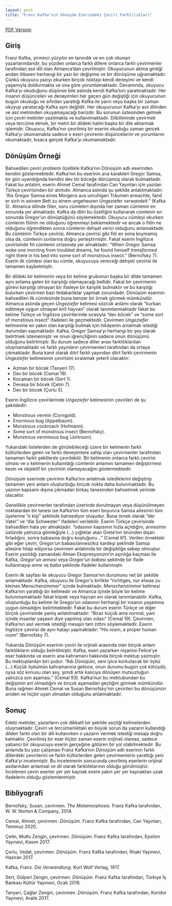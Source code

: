 ```yaml
---
layout: post
title: "Franz Kafka’nın Dönüşüm Eserindeki Çeviri Farklılıkları"
---
```


[PDF Version](/publications/donusum-ceviri.pdf)

## Giriş

Franz Kafka, yirminci yüzyılın en tanındık ve en çok okunan yazarlarındandır, bu yüzden onlarca farklı dillere onlarca farklı çevirmenler tarafından asıl dili olan Almanca’dan çevrilmiştir. Okuyucunun aklına girdiği andan itibaren herhangi bir yazı bir değişime ve bir dönüşüme uğramaktadır. Çünkü okuyucu yazıyı okurken birçok noktayı kendi deneyimi ve kendi yaşamıyla doldurmakta ve ona göre yorumlamaktadır. Devamında, okuyucu Kafka’yı okuduğunu düşünse bile aslında kendi Kafka’sını yaratmaktadır. Her insanın düşünceleri ve deneyimleri her geçen gün değiştiği için okuyucunun bugün okuduğu ve sıfırdan yarattığı Kafka ile yarın veya başka bir zaman okuyup yaratacağı Kafka aynı değildir. Her okuyucunun Kafka’yı asıl dilinden ve asıl metninden okuyamayacağı barizdir. Bu sorunun üstesinden gelmek için _çeviri_ metinler yazılmakta ve kullanılmaktadır. Dilbiliminde çevirmek veya tercüme etmek, bir metni bir dildeki halini başka bir dile aktarmak işlemidir. Okuyucu, Kafka’nın çevrilmiş bir eserini okuduğu zaman gerçek Kafka’yı okumamakta sadece o eseri çevirenin düşüncelerini ve yorumlarını okumaktadır, kısaca gerçek Kafka’yı okumamaktadır.

## Dönüşüm Örneği

Bahsedilen çeviri problemi özellikle Kafka’nın Dönüşüm adlı eserinden kendini göstermektedir. Kafka’nın bu eserinin ana karakteri Gregor Samsa, bir gün uyandığında kendini dev bir böceğe dönüşmüş olarak bulmaktadır. Fakat bu anlatım, eserin Ahmet Cemal tarafından Can Yayınları için yazılan Türkçe çevirisinden bir alıntıdır. Almanca aslında şu şekilde anlatılmaktadır: “Als Gregor Samsa eines Morgens aus unruhigen Träumen erwachte, fand er sich in seinem Bett zu einem ungeheuren Ungeziefer _verwandelt_.” (Kafka 5). Almanca dilinde fiiler, soru cümleleri dışında her zaman cümlenin en sonunda yer almaktadır. Kafka da dilin bu özelliğini kullanarak cümlenin en sonunda Gregor’un dönüştüğünü söylemektedir. Okuyucu cümleyi okurken cümlenin fiilinin ne olduğunu öğrenmeyi beklemektedir ve ancak o fiilin ne olduğunu öğrendikten sonra cümlenin dehşet verici olduğunu anlamaktadır. Bu cümlenin Türkçe çevirisi, Almanca çevirisi gibi fiili en sona koymamış olsa da, cümlenin sonlarına doğru yerleştirmiştir. Fakat eserin İngilizce çevirisinde fiil cümlenin ortasında yer almaktadır: “When Gregor Samsa woke one morning from troubled dreams, he found himself _transformed_ right there in his bed into some sort of monstrous insect.” (Bernofsky 7). Eserin ilk cümlesi olan bu cümle, okuyucuya vereceği dehşeti çevirisi ile tamamen kaybetmiştir. 

Bir dildeki bir kelimenin veya bir kelime grubunun başka bir dilde tamamen aynı anlama gelen bir karşılığı olamayacağı bellidir. Fakat bir çevirmenin görevi karşılığı olmayan bir ifadeye bir karşılık bulmaktır ve bu karşılığı bulurken çevirmen bazı fedakarlıklar yapmak zorundadır. Dönüşüm eserinin bahsedilen ilk cümlesinde buna benzer bir örnek görmek mümkündür. Almanca aslında geçen _Ungeziefer_ kelimesi sözcük anlamı olarak “kurban edilmeye uygun olmayan kirli hayvan” olarak tanımlanmaktadır fakat bu kelime Türkçe ve İngilizce çevirilerinde sırasıyla “dev böcek” ve “some sort of monstrous insect” ifadeleri ile geçmektedir. Çevirmen _Ungeziefer_ kelimesine en yakın olan karşılığı bulmak için hikâyenin anlatmak istediği durumdan sapmaktadır. Kafka, Gregor Samsa’yı herhangi bir şey olarak belirtmek istememiştir ve onun iğrençliğinin sadece onun dönüşümü olduğunu belirtmiştir. Bu durum sadece diller arası farklılıklardan oluşmamaktadır ve farklı yayınların çevirmenleri tarafından da ortaya çıkmaktadır. Buna kanıt olarak dört farklı yayından dört farklı çevirmenin _Ungeziefer_ kelimesinin çevirisini sıralamak yeterli olacaktır:

- Azman bir böcek (Tanyeri 17).
- Dev bir böcek (Cemal 19).
- Kocaman bir böcek (Sert 1).
- Devasa bir böcek (Çetin 7).
- Dev bir böcek (Çorlu 5).

Eserin İngilizce çevirilerinde _Ungeziefer_ kelimesinin çevirileri de şu şekildedir:

- Monstrous vermin (Corngold).
- Enormous bug (Appelbaum).
- Monstrous cockroach (Hofmann).
- Some sort of monstrous insect (Bernofsky).
- Monstrous verminous bug (Johnson).

Yukarıdaki listelerden de görülebileceği üzere bir kelimenin farklı kültürlerden gelen ve farklı deneyimlere sahip olan çevirmenler tarafından tamamen farklı şekillerde çevrilebilir. Bir kelimenin onlarca farklı çevirisi olması ve o kelimenin kullanıldığı cümlenin anlamını tamamen değiştirmesi kesin ve objektif bir çevirinin olamayacağını göstermektedir. 

_Dönüşüm_ eserinde çevirinin Kafka’nın anlatmak istediklerini değiştirip tamamen yeni anlam oluşturduğu birçok nokta daha bulunmaktadır. Bu yazının kapsamı dışına çıkmadan birkaç tanesinden bahsetmek yerinde olacaktır.

Genellikle çevirmenler tarafından üzerinde durulmayan veya düşünülmeyen noktalardan bir tanesi ise Kafka’nın tüm eseri boyunca Samsa ailesinin tüm üyelerine “o kişi” şeklinde bahsediyor oluşudur. Buna örnek olarak “der Vater” ve “die Schwester” ifadeleri verilebilir. Eserin Türkçe çevirisinde bahsedilen hata yer almaktadır: “odasının kapısının hızla açıldığını, annesinin üstünde yalnızca gömleğiyle (...) çığlıklar atan Grete’nin önünden dışarı fırladığını, sonra babasına doğru koştuğunu…” (Cemal 61). Verilen örnekteki gibi eğer çeviri, Gregor’un babası/annesi/kız kardeşi şeklinde Samsa ailesine hitap ediyorsa çevirmen anlatımda bir değişikliğe sebep olmuştur. Eserin yazıldığı zamandaki Alman Ekspresyonizm’in aşırılığa kaçması ile Kafka, _Gregor’un annesi_ veya _Gregor’un babası_ şeklinde bir ifade kullanmayıp _anne_ ve _baba_ şeklinde ifadeler kullanmıştır.

Eserin ilk sayfası ile okuyucu Gregor Samsa’nın durumunu net bir şekilde anlamaktadır. Kafka, okuyucu ile Gregor’u birlikte “richtiges, nur etwas zu kleines Menschenzimmer” içinde bulmaktadır. _Menschenzimmer_ kelimesi Kafka’nın yarattığı bir kelimedir ve Almanca içinde böyle bir kelime bulunmamaktadır fakat köpek veya hayvan evi olarak tanımlanabilir. Kafka, oluşturduğu bu kelime ile Gregor’un odasının herhangi bir insanın yaşamına uygun olmadığını belirtmektedir. Fakat bu durum eserin Türkçe ve diğer birçok çevirisinde yanlış anlatılmaktadır: “Biraz küçük ama normal, yani içinde insanlar yaşasın diye yapılmış olan odası” (Cemal 19). Çevirmen, Kafka’nın asıl vermek istediği mesajın tam zıttını söylemektedir. Eserin İngilizce çevirisi de aynı hatayı yapmaktadır: “His room, a proper human room” (Bernofsky 7). 

Yukarıda _Dönüşüm_ eserinin çeviri ile orjinali arasında olan birçok anlam farklılıkların olduğu belirtilmiştir. Kafka, eseri yazarken nişanlısı Felice'ye eser hakkında ve eserin ana kahramanı hakkında birçok mektup yazmıştır. Bu mektuplardan biri şudur: “Adı _Dönüşüm_, seni iyice korkutacak bir öykü (...) Küçük öykümün kahramanına gelince, onun durumu bugün çok kötüydü, oysa söz konusu olan şey, şimdi artık kalıcıya dönüşen mutsuzluğun yalnızca son aşaması.” (Cemal 93). Kafka’nun bu mektubundan bu değişimin ani olmadığını ve birçok aşamadan geçtiğini görmek mümkündür. Buna rağmen Ahmet Cemal ve Susan Bernofsky’nin çevirileri bu dönüşümün aniden ve hiçbir uyarı olmadan olduğunu anlatmaktadır. 

## Sonuç

Edebi metinler, yazarların çok dikkatli bir şekilde seçtiği kelimelerden oluşmaktadır. Çeviri ve tercümanlıktaki en büyük sorun da yazarın kullandığı dilden farklı olan bir dili kullanırken o yazarın vermek istediği mesaja doğru kalmaktır. Çevrilmiş bir eser hiçbir zaman eserin orijinali olamaz, sadece yabancı bir okuyucuyu eserin gerçeğine götüren bir yol olabilmektedir. Bu anlamda bu yazı çalışması Franz Kafka’nın _Dönüşüm_ adlı eserinin farklı dillerdeki çevirilerini ve farklı kültürlerden gelen çevirmenlerin yarattığı yeni Kafka’yı incelemiştir. Bu incelemenin sonucunda çevrilmiş eserlerin orijinal asıllarından anlamsal ve dil olarak farklılıklarının olduğu görülmüştür. İncelenen çeviri eserler yer yer kaynak esere yakın yer yer kaynaktan uzak ifadelerin olduğu gözlemlenmiştir.

## Bibliyografi

Bernofsky, Susan, çevirmen. _The Metamorphosis_. Franz Kafka tarafından, W. W. Norton & Company, 2014.

Cemal, Ahmet, çevirmen. _Dönüşüm_. Franz Kafka tarafından, Can Yayınları, Temmuz 2020.

Çetin, Mutlu Zengin, çevirmen. _Dönüşüm_. Franz Kafka tarafından, Epsilon Yayınevi, Kasım 2017.

Çorlu, Vedat, çevirmen. _Dönüşüm_. Franz Kafka tarafından, İthaki Yayınevi, Haziran 2017.

Kafka, Franz. _Die Verwandlung_. Kurt Wolf Verlag, 1917.

Sert, Gülperi Zengin, çevirmen. _Dönüşüm_. Franz Kafka tarafından, Türkiye İş Bankası Kültür Yayınevi, Ocak 2018.

Tanyeri, Çağlar Zengin, çevirmen. _Dönüşüm_. Franz Kafka tarafından, Koridor Yayınevi, Aralık 2017.